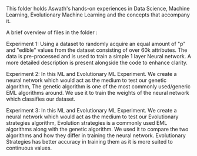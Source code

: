 This folder holds Aswath's hands-on experiences in Data Science, Machine Learning, Evolutionary Machine Learning and the concepts that accompany it.

A brief overview of  files in the folder :

Experiment 1: Using a dataset to randomly acquire an equal amount of "p" and "edible" values from the dataset consisting of over 60k attributes. The data is pre-processed and is used to train a simple 1 layer Neural network. A more detailed description is present alongside the code to enhance clarity. 

Experiment 2: In this ML and Evolutionary ML Experiment. We create a neural network which would act as the medium to test our genetic algorithm, The genetic algorithm is one of the most commonly used/generic EML algorithms around. We use it to train the weights of the neural network which classifies our dataset.  

Experiment 3: In this ML and Evolutionary ML Experiment. We create a neural network which would act as the medium to test our Evolutionary strategies algorithm, Evolution strategies is a commonly used EML algorithms along with
the genetic algorithm. We used it to compare the two algorithms and how they differ in training the neural network. Evolutionary Strategies has better accuracy in training them as it is more suited to continuous values.
